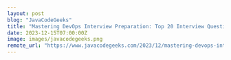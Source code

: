 ```yaml
---
layout: post
blog: "JavaCodeGeeks"
title: "Mastering DevOps Interview Preparation: Top 20 Interview Questions and Answers"
date: 2023-12-15T07:00:00Z
image: images/javacodegeeks.png
remote_url: "https://www.javacodegeeks.com/2023/12/mastering-devops-interview-preparation-top-20-interview-questions-and-answers.html"
---
```

